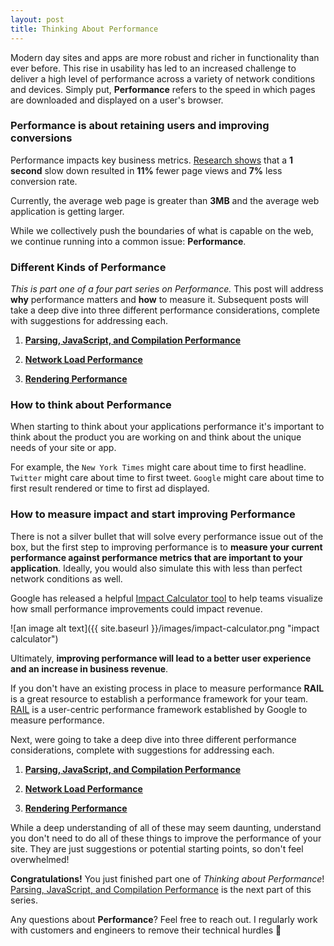 ```yaml
---
layout: post
title: Thinking About Performance
---
```


Modern day sites and apps are more robust and richer in functionality than ever before. This rise in usability has led to an increased challenge to deliver a high level of performance across a variety of network conditions and devices. Simply put, **Performance** refers to the speed in which pages are downloaded and displayed on a user's browser.


### Performance is about retaining users and improving conversions

Performance impacts key business metrics. [Research shows](https://headspin.io/resources/marketing/reports/5136-RR-performance-web-application.pdf) that a **1 second** slow down resulted in **11%** fewer page views and **7%** less conversion rate.

Currently, the average web page is greater than **3MB** and the average web application is getting larger.

While we collectively push the boundaries of what is capable on the web, we continue running into a common issue: **Performance**.

### Different Kinds of Performance

*This is part one of a four part series on Performance.* This post will address **why** performance matters and **how** to measure it. Subsequent posts will take a deep dive into three different performance considerations, complete with suggestions for addressing each.

1. **[Parsing, JavaScript, and Compilation Performance](http://alexnavarrete.com/Parsing-JS-Compilation-Performance/)**

2. **[Network Load Performance]()**

3. **[Rendering Performance]()**


### How to think about Performance

When starting to think about your applications performance it's important to think about the product you are working on and think about the unique needs of your site or app.

For example, the `New York Times` might care about time to first headline. `Twitter` might care about time to first tweet. `Google` might care about time to first result rendered or time to first ad displayed.

### How to measure impact and start improving Performance

There is not a silver bullet that will solve every performance issue out of the box, but the first step to improving performance is to **measure your current performance against performance metrics that are important to your application**. Ideally, you would also simulate this with less than perfect network conditions as well.

Google has released a helpful [Impact Calculator tool](https://www.thinkwithgoogle.com/feature/mobile/) to help teams visualize how small performance improvements could impact revenue.

![an image alt text]({{ site.baseurl }}/images/impact-calculator.png "impact calculator")

Ultimately, **improving performance will lead to a better user experience and an increase in business revenue**.

If you don't have an existing process in place to measure performance **RAIL** is a great resource to establish a performance framework for your team. [RAIL](https://developers.google.com/web/fundamentals/performance/rail) is a user-centric performance framework established by Google to measure performance.

Next, were going to take a deep dive into three different performance considerations, complete with suggestions for addressing each.

1. **[Parsing, JavaScript, and Compilation Performance](http://alexnavarrete.com/Parsing-JS-Compilation-Performance/)**

2. **[Network Load Performance]()**

3. **[Rendering Performance]()**

While a deep understanding of all of these may seem daunting, understand you don't need to do all of these things to improve the performance of your site. They are just suggestions or potential starting points, so don't feel overwhelmed!

**Congratulations!** You just finished part one of *Thinking about Performance*! [Parsing, JavaScript, and Compilation Performance](http://alexnavarrete.com/Parsing-JS-Compilation-Performance/) is the next part of this series.

Any questions about **Performance**? Feel free to reach out. I regularly work with customers and engineers to remove their technical hurdles 🙂

